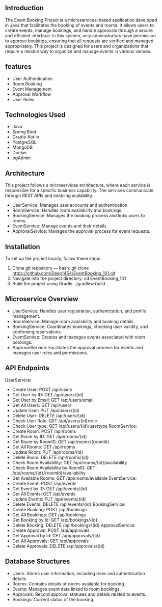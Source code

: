 ## Introduction
The Event Booking Project is a microservices-based application developed in Java that facilitates the booking of events and rooms. It allows users to create events, manage bookings, and handle approvals through a secure and efficient interface. In this system, only administrators have permission to approve bookings, ensuring that all requests are verified and managed appropriately. This project is designed for users and organizations that require a reliable way to organize and manage events in various venues.

## features
- User Authentication
- Room Booking
- Event Management
- Approval Workflow 
- User Roles

## Technologies Used
- Java
- Spring Boot
- Gradle-Kotlin
- PostgreSQL
- MongoDB
- Docker
- pgAdmin

## Architecture
This project follows a microservices architecture, where each service is responsible for a specific business capability. The services communicate through REST APIs and enabling scalability.
- UserService: Manages user accounts and authentication.
- RoomService: Handles room availability and bookings.
- BookingService: Manages the booking process and links users to rooms.
- EventService: Manage events and their details.
- ApprovalService: Manages the approval process for event requests.

## Installation
To set up the project locally, follow these steps:
1. Clone git repository 
       — bash:
       git clone https://github.com/Deep1454/EventBooking_101.git
2. Navigate into the project directory:
       cd EventBooking_101
3. Build the project using Gradle:
       ./gradlew build

## Microservice Overview 
- UserService: Handles user registration, authentication, and profile management.
- RoomService: Manage room availability and booking details.
- BookingService: Coordinates bookings, checking user validity, and confirming reservations.
- EventService: Creates and manages events associated with room bookings.
- ApprovalService:  Facilitates the approval process for events and manages user roles and permissions.

## API Endpoints
UserService:
- Create User:  POST  /api/users
- Get User by ID:  GET  /api/users/{id}
- Get User by Email:  GET  /api/users/email
- Get All Users:  GET  /api/users
- Update User:  PUT  /api/users/{id}
- Delete User:  DELETE  /api/users/{id}
- Check User Role:  GET  /api/users/{id}/role
- Check User type:  GET  /api/users/{id}/usertype
RoomService:
- Create Room:  POST  /api/rooms
- Get Room by ID:  GET  /api/rooms/{id}
- Get Room by RoomID:  GET  /api/rooms/{roomId}
- Get All Rooms:  GET  /api/rooms
- Update Room:  PUT  /api/rooms/{id}
- Delete Room:  DELETE  /api/rooms/{id}
- Check Room Availability:  GET  /api/rooms/{id}/availability
- Check Room Availability by RoomID:  GET  /api/rooms/{id}/{roomId}/availability
- Get Available Rooms:  GET  /api/rooms/available
EventService:
- Create Event:  POST  /api/events
- Get Event by ID: GET  /api/events/{id}
- Get All Events:  GET  /api/events
- Update Events:  PUT  /api/events/{id}
- Delete Events:  DELETE  /api/events/{id}
BookingService:
- Create Booking:  POST  /api/bookings
- Get All Bookings:  GET  /api/bookings
- Get Booking by Id:  GET  /api/bookings/{id}
- Delete Booking:  DELETE  /api/bookings/{id}
ApprovalService:
- Create Approval:  POST  /api/approvals
- Get Approval by Id:  GET  /api/approvals/{id}
- Get All Approvals:  GET  /api/approvals
- Delete Approvals:  DELETE  /api/approvals/{id}

## Database Structures
- Users: Stores user information, including roles and authentication details.
- Rooms: Contains details of rooms available for booking.
- Events: Manages event data linked to room bookings.
- Approvals: Record approval statuses and details related to events.
- Bookings: Current status of the booking.

